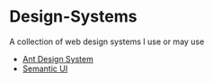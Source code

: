 # Design-Systems
A collection of web design systems I use or may use


* [Ant Design System](https://www.antdv.com)
* [Semantic UI](https://semantic-ui.com/)
